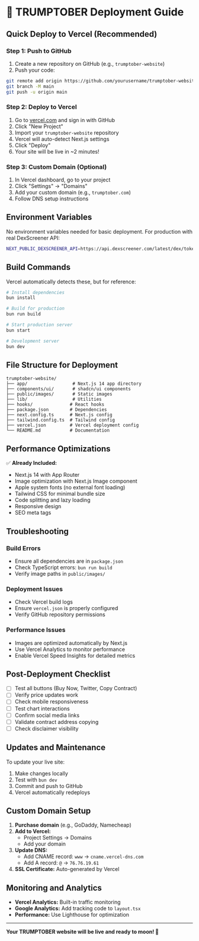 # 🚀 TRUMPTOBER Deployment Guide

## Quick Deploy to Vercel (Recommended)

### Step 1: Push to GitHub
1. Create a new repository on GitHub (e.g., `trumptober-website`)
2. Push your code:
```bash
git remote add origin https://github.com/yourusername/trumptober-website.git
git branch -M main
git push -u origin main
```

### Step 2: Deploy to Vercel
1. Go to [vercel.com](https://vercel.com) and sign in with GitHub
2. Click "New Project"
3. Import your `trumptober-website` repository
4. Vercel will auto-detect Next.js settings
5. Click "Deploy"
6. Your site will be live in ~2 minutes!

### Step 3: Custom Domain (Optional)
1. In Vercel dashboard, go to your project
2. Click "Settings" → "Domains"
3. Add your custom domain (e.g., `trumptober.com`)
4. Follow DNS setup instructions

## Environment Variables

No environment variables needed for basic deployment. For production with real DexScreener API:

```bash
NEXT_PUBLIC_DEXSCREENER_API=https://api.dexscreener.com/latest/dex/tokens/
```

## Build Commands

Vercel automatically detects these, but for reference:

```bash
# Install dependencies
bun install

# Build for production
bun run build

# Start production server
bun start

# Development server
bun dev
```

## File Structure for Deployment

```
trumptober-website/
├── app/                 # Next.js 14 app directory
├── components/ui/       # shadcn/ui components
├── public/images/       # Static images
├── lib/                 # Utilities
├── hooks/              # React hooks
├── package.json        # Dependencies
├── next.config.ts      # Next.js config
├── tailwind.config.ts  # Tailwind config
├── vercel.json         # Vercel deployment config
└── README.md           # Documentation
```

## Performance Optimizations

✅ **Already Included:**
- Next.js 14 with App Router
- Image optimization with Next.js Image component
- Apple system fonts (no external font loading)
- Tailwind CSS for minimal bundle size
- Code splitting and lazy loading
- Responsive design
- SEO meta tags

## Troubleshooting

### Build Errors
- Ensure all dependencies are in `package.json`
- Check TypeScript errors: `bun run build`
- Verify image paths in `public/images/`

### Deployment Issues
- Check Vercel build logs
- Ensure `vercel.json` is properly configured
- Verify GitHub repository permissions

### Performance Issues
- Images are optimized automatically by Next.js
- Use Vercel Analytics to monitor performance
- Enable Vercel Speed Insights for detailed metrics

## Post-Deployment Checklist

- [ ] Test all buttons (Buy Now, Twitter, Copy Contract)
- [ ] Verify price updates work
- [ ] Check mobile responsiveness
- [ ] Test chart interactions
- [ ] Confirm social media links
- [ ] Validate contract address copying
- [ ] Check disclaimer visibility

## Updates and Maintenance

To update your live site:
1. Make changes locally
2. Test with `bun dev`
3. Commit and push to GitHub
4. Vercel automatically redeploys

## Custom Domain Setup

1. **Purchase domain** (e.g., GoDaddy, Namecheap)
2. **Add to Vercel:**
   - Project Settings → Domains
   - Add your domain
3. **Update DNS:**
   - Add CNAME record: `www` → `cname.vercel-dns.com`
   - Add A record: `@` → `76.76.19.61`
4. **SSL Certificate:** Auto-generated by Vercel

## Monitoring and Analytics

- **Vercel Analytics:** Built-in traffic monitoring
- **Google Analytics:** Add tracking code to `layout.tsx`
- **Performance:** Use Lighthouse for optimization

---

**Your TRUMPTOBER website will be live and ready to moon! 🚀**
